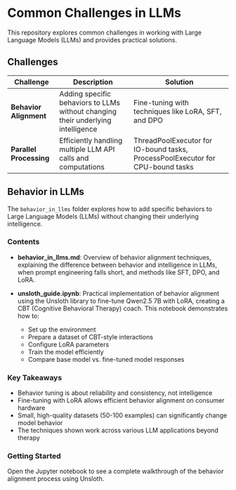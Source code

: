 # Common Challenges in LLMs

This repository explores common challenges in working with Large Language Models (LLMs) and provides practical solutions.

## Challenges

| Challenge | Description | Solution |
|-----------|-------------|----------|
| **Behavior Alignment** | Adding specific behaviors to LLMs without changing their underlying intelligence | Fine-tuning with techniques like LoRA, SFT, and DPO |
| **Parallel Processing** | Efficiently handling multiple LLM API calls and computations | ThreadPoolExecutor for IO-bound tasks, ProcessPoolExecutor for CPU-bound tasks |

## Behavior in LLMs

The `behavior_in_llms` folder explores how to add specific behaviors to Large Language Models (LLMs) without changing their underlying intelligence.

### Contents

- **behavior_in_llms.md**: Overview of behavior alignment techniques, explaining the difference between behavior and intelligence in LLMs, when prompt engineering falls short, and methods like SFT, DPO, and LoRA.

- **unsloth_guide.ipynb**: Practical implementation of behavior alignment using the Unsloth library to fine-tune Qwen2.5 7B with LoRA, creating a CBT (Cognitive Behavioral Therapy) coach. This notebook demonstrates how to:
  - Set up the environment
  - Prepare a dataset of CBT-style interactions
  - Configure LoRA parameters
  - Train the model efficiently
  - Compare base model vs. fine-tuned model responses

### Key Takeaways

- Behavior tuning is about reliability and consistency, not intelligence
- Fine-tuning with LoRA allows efficient behavior alignment on consumer hardware
- Small, high-quality datasets (50-100 examples) can significantly change model behavior
- The techniques shown work across various LLM applications beyond therapy

### Getting Started

Open the Jupyter notebook to see a complete walkthrough of the behavior alignment process using Unsloth.